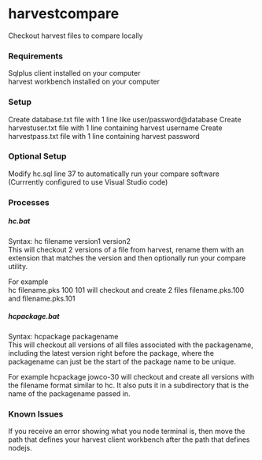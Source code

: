 # harvestcompare

Checkout harvest files to compare locally

### Requirements

Sqlplus client installed on your computer  
harvest workbench installed on your computer

### Setup

Create database.txt file with 1 line like user/password@database
Create harvestuser.txt file with 1 line containing harvest username
Create harvestpass.txt file with 1 line containing harvest password

### Optional Setup

Modify hc.sql line 37 to automatically run your compare software (Currrently configured to use Visual Studio code)

### Processes

##### hc.bat

Syntax: hc filename version1 version2  
This will checkout 2 versions of a file from harvest, rename them with an extension that matches the version and then optionally run your compare utility.

For example  
hc filename.pks 100 101 will checkout and create 2 files filename.pks.100 and filename.pks.101

##### hcpackage.bat

Syntax: hcpackage packagename  
This will checkout all versions of all files associated with the packagename, including the latest version right before the package, where the packagename can just be the start of the package name to be unique.

For example
hcpackage jowco-30 will checkout and create all versions with the filename format similar to hc. It also puts it in a subdirectory that is the name of the packagename passed in.

### Known Issues

If you receive an error showing what you node terminal is, then move the path that defines your harvest client workbench after the path that defines nodejs.
